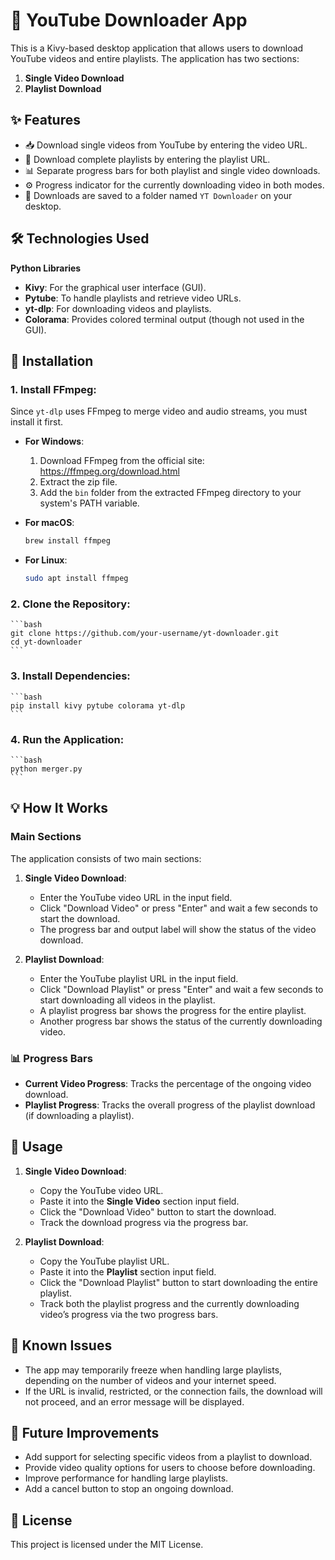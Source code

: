 # 🎥 YouTube Downloader App

This is a Kivy-based desktop application that allows users to download YouTube videos and entire playlists. The application has two sections:
1. **Single Video Download** 
2. **Playlist Download** 

## ✨ Features

- 📥 Download single videos from YouTube by entering the video URL.
- 📃 Download complete playlists by entering the playlist URL.
- 📊 Separate progress bars for both playlist and single video downloads.
- ⚙️ Progress indicator for the currently downloading video in both modes.
- 📂 Downloads are saved to a folder named `YT Downloader` on your desktop.

## 🛠️ Technologies Used
**Python Libraries**
- **Kivy**: For the graphical user interface (GUI).
- **Pytube**: To handle playlists and retrieve video URLs.
- **yt-dlp**: For downloading videos and playlists.
- **Colorama**: Provides colored terminal output (though not used in the GUI).

## 🚀 Installation

### 1. Install **FFmpeg**:
Since `yt-dlp` uses FFmpeg to merge video and audio streams, you must install it first.

- **For Windows**:
    1. Download FFmpeg from the official site: https://ffmpeg.org/download.html
    2. Extract the zip file.
    3. Add the `bin` folder from the extracted FFmpeg directory to your system's PATH variable.

- **For macOS**:
    ```bash
    brew install ffmpeg
    ```

- **For Linux**:
    ```bash
    sudo apt install ffmpeg
    ```

### 2. Clone the Repository:
    ```bash
    git clone https://github.com/your-username/yt-downloader.git
    cd yt-downloader
    ```

### 3. Install Dependencies:
    ```bash
    pip install kivy pytube colorama yt-dlp
    ```

### 4. Run the Application:
    ```bash
    python merger.py
    ```

## 💡 How It Works

### Main Sections

The application consists of two main sections:

1. **Single Video Download**:
    - Enter the YouTube video URL in the input field.
    - Click "Download Video" or press "Enter" and wait a few seconds to start the download.
    - The progress bar and output label will show the status of the video download.

2. **Playlist Download**:
    - Enter the YouTube playlist URL in the input field.
    - Click "Download Playlist" or press "Enter" and wait a few seconds to start downloading all videos in the playlist.
    - A playlist progress bar shows the progress for the entire playlist.
    - Another progress bar shows the status of the currently downloading video.

### 📊 Progress Bars
- **Current Video Progress**: Tracks the percentage of the ongoing video download.
- **Playlist Progress**: Tracks the overall progress of the playlist download (if downloading a playlist).

## 📝 Usage

1. **Single Video Download**:
    - Copy the YouTube video URL.
    - Paste it into the **Single Video** section input field.
    - Click the "Download Video" button to start the download.
    - Track the download progress via the progress bar.

2. **Playlist Download**:
    - Copy the YouTube playlist URL.
    - Paste it into the **Playlist** section input field.
    - Click the "Download Playlist" button to start downloading the entire playlist.
    - Track both the playlist progress and the currently downloading video’s progress via the two progress bars.

## 🛑 Known Issues

- The app may temporarily freeze when handling large playlists, depending on the number of videos and your internet speed.
- If the URL is invalid, restricted, or the connection fails, the download will not proceed, and an error message will be displayed.

## 🌟 Future Improvements

- Add support for selecting specific videos from a playlist to download.
- Provide video quality options for users to choose before downloading.
- Improve performance for handling large playlists.
- Add a cancel button to stop an ongoing download.

## 📜 License

This project is licensed under the MIT License.
